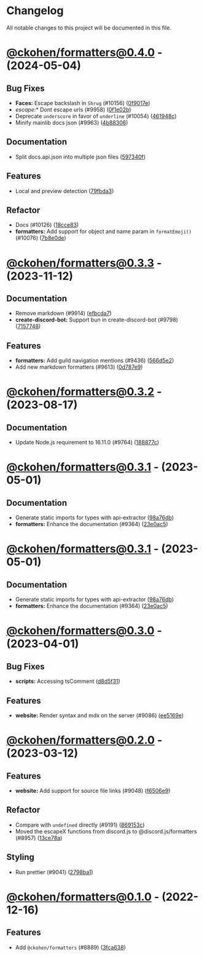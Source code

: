 # Changelog

All notable changes to this project will be documented in this file.

# [@ckohen/formatters@0.4.0](https://github.com/discordjs/discord.js/compare/@ckohen/formatters@0.3.3...@ckohen/formatters@0.4.0) - (2024-05-04)

## Bug Fixes

- **Faces:** Escape backslash in `Shrug` (#10156) ([0f9017e](https://github.com/discordjs/discord.js/commit/0f9017ef954c4c971a6fc1304741843c876e589a))
- **escape*:** Dont escape urls (#9958) ([0f1e02b](https://github.com/discordjs/discord.js/commit/0f1e02b3ddb7db8f5efdcd35a48a6f926b6ff13c))
- Deprecate `underscore` in favor of `underline` (#10054) ([461948c](https://github.com/discordjs/discord.js/commit/461948c07d8b2dcd63f5e13174ec799dfe745beb))
- Minify mainlib docs json (#9963) ([4b88306](https://github.com/discordjs/discord.js/commit/4b88306dcb2b16b840ec61e9e33047af3a31c45d))

## Documentation

- Split docs.api.json into multiple json files ([597340f](https://github.com/discordjs/discord.js/commit/597340f288437c35da8c703d9b621274de60d880))

## Features

- Local and preview detection ([79fbda3](https://github.com/discordjs/discord.js/commit/79fbda3aac6d4f0f8bfb193e797d09cbe331d315))

## Refactor

- Docs (#10126) ([18cce83](https://github.com/discordjs/discord.js/commit/18cce83d80598c430218775c53441b6b2ecdc776))
- **formatters:** Add support for object and name param in `formatEmoji()` (#10076) ([7b8e0de](https://github.com/discordjs/discord.js/commit/7b8e0debebb944184b5817edd76cb0ac7e870993))

# [@ckohen/formatters@0.3.3](https://github.com/discordjs/discord.js/compare/@ckohen/formatters@0.3.2...@ckohen/formatters@0.3.3) - (2023-11-12)

## Documentation

- Remove markdown (#9914) ([efbcda7](https://github.com/discordjs/discord.js/commit/efbcda70fcc11583d0979e7e2a1f951a885b9b77))
- **create-discord-bot:** Support bun in create-discord-bot (#9798) ([7157748](https://github.com/discordjs/discord.js/commit/7157748fe3a69265896adf0450cd3f37acbcf97b))

## Features

- **formatters:** Add guild navigation mentions (#9436) ([566d5e2](https://github.com/discordjs/discord.js/commit/566d5e2c8145b2dfe94415f30cab6f6712f2cf95))
- Add new markdown formatters (#9613) ([0d787e9](https://github.com/discordjs/discord.js/commit/0d787e9f797b53974a49f56727acb6318cd8d650))

# [@ckohen/formatters@0.3.2](https://github.com/discordjs/discord.js/compare/@ckohen/formatters@0.3.1...@ckohen/formatters@0.3.2) - (2023-08-17)

## Documentation

- Update Node.js requirement to 16.11.0 (#9764) ([188877c](https://github.com/discordjs/discord.js/commit/188877c50af70f0d5cffb246620fa277435c6ce6))

# [@ckohen/formatters@0.3.1](https://github.com/discordjs/discord.js/compare/@ckohen/formatters@0.3.0...@ckohen/formatters@0.3.1) - (2023-05-01)

## Documentation

- Generate static imports for types with api-extractor ([98a76db](https://github.com/discordjs/discord.js/commit/98a76db482879f79d6bb2fb2e5fc65ac2c34e2d9))
- **formatters:** Enhance the documentation (#9364) ([23e0ac5](https://github.com/discordjs/discord.js/commit/23e0ac56f456c39d925e2644ec3ca209d4410a99))

# [@ckohen/formatters@0.3.1](https://github.com/discordjs/discord.js/compare/@ckohen/formatters@0.3.0...@ckohen/formatters@0.3.1) - (2023-05-01)

## Documentation

- Generate static imports for types with api-extractor ([98a76db](https://github.com/discordjs/discord.js/commit/98a76db482879f79d6bb2fb2e5fc65ac2c34e2d9))
- **formatters:** Enhance the documentation (#9364) ([23e0ac5](https://github.com/discordjs/discord.js/commit/23e0ac56f456c39d925e2644ec3ca209d4410a99))

# [@ckohen/formatters@0.3.0](https://github.com/discordjs/discord.js/compare/@ckohen/formatters@0.2.0...@ckohen/formatters@0.3.0) - (2023-04-01)

## Bug Fixes

- **scripts:** Accessing tsComment ([d8d5f31](https://github.com/discordjs/discord.js/commit/d8d5f31d3927fd1de62f1fa3a1a6e454243ad87b))

## Features

- **website:** Render syntax and mdx on the server (#9086) ([ee5169e](https://github.com/discordjs/discord.js/commit/ee5169e0aadd7bbfcd752aae614ec0f69602b68b))

# [@ckohen/formatters@0.2.0](https://github.com/discordjs/discord.js/compare/@ckohen/formatters@0.1.0...@ckohen/formatters@0.2.0) - (2023-03-12)

## Features

- **website:** Add support for source file links (#9048) ([f6506e9](https://github.com/discordjs/discord.js/commit/f6506e99c496683ee0ab67db0726b105b929af38))

## Refactor

- Compare with `undefined` directly (#9191) ([869153c](https://github.com/discordjs/discord.js/commit/869153c3fdf155783e7c0ecebd3627b087c3a026))
- Moved the escapeX functions from discord.js to @discord.js/formatters (#8957) ([13ce78a](https://github.com/discordjs/discord.js/commit/13ce78af6e3aedc793f53a099a6a615df44311f7))

## Styling

- Run prettier (#9041) ([2798ba1](https://github.com/discordjs/discord.js/commit/2798ba1eb3d734f0cf2eeccd2e16cfba6804873b))

# [@ckohen/formatters@0.1.0](https://github.com/discordjs/discord.js/tree/@ckohen/formatters@0.1.0) - (2022-12-16)

## Features

- Add `@ckohen/formatters` (#8889) ([3fca638](https://github.com/discordjs/discord.js/commit/3fca638a8470dcea2f79ddb9f18526dbc0017c88))

